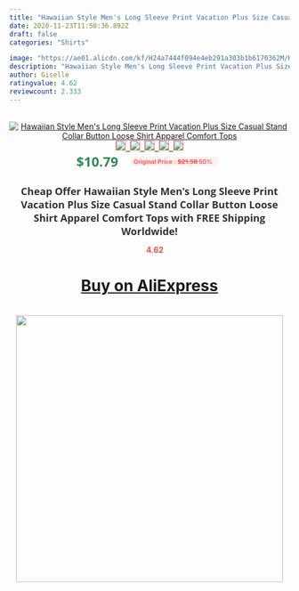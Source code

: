```yaml
---
title: "Hawaiian Style Men's Long Sleeve Print Vacation Plus Size Casual Stand Collar Button Loose Shirt Apparel Comfort Tops"
date: 2020-11-23T11:50:36.892Z
draft: false
categories: "Shirts"

image: "https://ae01.alicdn.com/kf/H24a7444f094e4eb291a303b1b6170362M/Hawaiian-Style-Men-s-Long-Sleeve-Print-Vacation-Plus-Size-Casual-Stand-Collar-Button-Loose-Shirt.jpg"
description: "Hawaiian Style Men's Long Sleeve Print Vacation Plus Size Casual Stand Collar Button Loose Shirt Apparel Comfort Tops"
author: Giselle
ratingvalue: 4.62
reviewcount: 2.333
---
```

<br>
<div style="text-align: center;">
<a href="https://s.click.aliexpress.com/e/_A0oOkH" target="_blank" rel="nofollow noopener noreferrer"><img alt="Hawaiian Style Men's Long Sleeve Print Vacation Plus Size Casual Stand Collar Button Loose Shirt Apparel Comfort Tops" class="magnifier-image" src="https://ae01.alicdn.com/kf/H24a7444f094e4eb291a303b1b6170362M/Hawaiian-Style-Men-s-Long-Sleeve-Print-Vacation-Plus-Size-Casual-Stand-Collar-Button-Loose-Shirt.jpg_640x640.jpg">
<br>
<img style="border:1px solid salmon" src="https://ae01.alicdn.com/kf/H24a7444f094e4eb291a303b1b6170362M/Hawaiian-Style-Men-s-Long-Sleeve-Print-Vacation-Plus-Size-Casual-Stand-Collar-Button-Loose-Shirt.jpg_120x120.jpg">&nbsp;&nbsp;<img style="border:1px solid salmon" src="https://ae01.alicdn.com/kf/H2ef05326edfa4fb989bddd60a8fcf00b4/Hawaiian-Style-Men-s-Long-Sleeve-Print-Vacation-Plus-Size-Casual-Stand-Collar-Button-Loose-Shirt.jpg_120x120.jpg">&nbsp;&nbsp;<img style="border:1px solid salmon" src="https://ae01.alicdn.com/kf/H6a6dc6535a674046b623ac0afd1f8d84G/Hawaiian-Style-Men-s-Long-Sleeve-Print-Vacation-Plus-Size-Casual-Stand-Collar-Button-Loose-Shirt.jpg_120x120.jpg">&nbsp;&nbsp;<img style="border:1px solid salmon" src="https://ae01.alicdn.com/kf/He080195b852b4e4e92ac54e322a356d4m/Hawaiian-Style-Men-s-Long-Sleeve-Print-Vacation-Plus-Size-Casual-Stand-Collar-Button-Loose-Shirt.jpg_120x120.jpg">&nbsp;&nbsp;<img style="border:1px solid salmon" src="https://ae01.alicdn.com/kf/Hee3759afe2094bc6b37d1d7d1fef50f4r/Hawaiian-Style-Men-s-Long-Sleeve-Print-Vacation-Plus-Size-Casual-Stand-Collar-Button-Loose-Shirt.jpg_120x120.jpg"></a></div><br0>
<div style="text-align: center;"><span style="background-color: white; border: 0px; box-sizing: border-box; color: seagreen; display: inline-block; font-family: &quot;open sans&quot; , &quot;arial&quot; , &quot;helvetica&quot; , sans-serif , &quot;heiti&quot;; font-size: 24px; font-stretch: inherit; font-weight: 700; line-height: inherit; margin: 0px 10px 0px 0px; padding: 0px; vertical-align: middle;">$10.79 </span>
<span style="background: rgb(255 , 241 , 241); border-radius: 3px; border: 0px; box-sizing: border-box; color: #ff4747; display: inline-block; font-family: inherit; font-size: 12px; font-stretch: inherit; font-style: inherit; font-variant: inherit; font-weight: 600; line-height: inherit; margin: 0px; padding: 2px 5px; transform: scale(0.9); vertical-align: middle;">Original Price : <b style="text-decoration: line-through;">$21.58 </b> 50%&nbsp;&nbsp;</span></div>
<h1 style="color: #333333; display: inline-block; font-family: &quot;open sans&quot; , &quot;arial&quot; , &quot;helvetica&quot; , sans-serif , &quot;heiti&quot;; font-size: 18px; font-stretch: inherit; font-weight: 700; text-align: center;">Cheap Offer Hawaiian Style Men's Long Sleeve Print Vacation Plus Size Casual Stand Collar Button Loose Shirt Apparel Comfort Tops with FREE Shipping Worldwide!</h1>
<div style="color: #ff4747; text-align: center;">
<img src="https://4.bp.blogspot.com/-M0ZcTcb-5uY/XleCXlxnR4I/AAAAAAAAAEc/OrjgMkXV1oMQFaCRZj5HQwOCBcu3w1FegCPcBGAYYCw/s1600/star.png" style="height: 15px;">&nbsp;<b>4.62</b></div>
<div class="button_cont" align="center"><a class="buynow_a" href="https://s.click.aliexpress.com/e/_A0oOkH" target="_blank" rel="nofollow noopener noreferrer"><H1>Buy on AliExpress</H1></a></div><br>
<div class="separator" style="clear: both; text-align: center;">
<img src="https://lh3.googleusercontent.com/-pTy5HemUv9M/XlePHvY0dAI/AAAAAAAAAE4/0nX5iRUoIWY8eMW9Dpxeirr157OZliDIgCLcBGAsYHQ/s1600/badge.gif" width="480">
</div>
